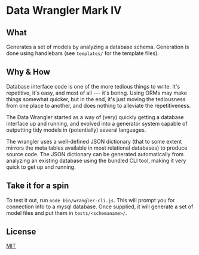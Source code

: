 Data Wrangler Mark IV
===

## What

Generates a set of models by analyzing a database schema.
Generation is done using handlebars (see `templates/` for the template files).

## Why & How

Database interface code is one of the more tedious things to write. It's repetitive, it's easy, and most of all --- it's boring. Using ORMs may make things somewhat quicker, but in the end, it's just moving the tediousness from one place to another, and does nothing to alleviate the repetitiveness. 

The Data Wrangler started as a way of (very) quickly getting a database interface up and running, and evolved into a generator system capable of outputting tidy models in (potentially) several languages. 

The wrangler uses a well-defined JSON dictionary (that to some extent mirrors the  meta tables available in most relational databases) to produce source code. The JSON dictionary can be generated automatically from analyzing an existing database using the bundled CLI tool, making it very quick to get up and running.

## Take it for a spin

To test it out, run `node bin/wrangler-cli.js`.
This will prompt you for connection info to a mysql database.
Once supplied, it will generate a set of model files and put them
in `tests/<schemaname>/`.

## License

[MIT](LICENSE)